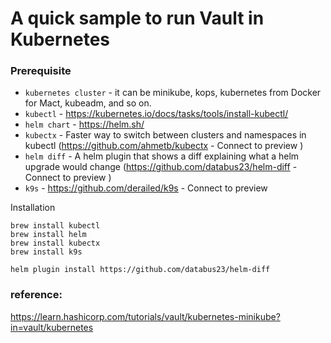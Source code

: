# A quick sample to run Vault in Kubernetes

### Prerequisite

- `kubernetes cluster` - it can be minikube, kops, kubernetes from Docker for Mact, kubeadm, and so on.
- `kubectl` - https://kubernetes.io/docs/tasks/tools/install-kubectl/
- `helm chart` - https://helm.sh/
- `kubectx` - Faster way to switch between clusters and namespaces in kubectl (https://github.com/ahmetb/kubectx - Connect to preview )
- `helm diff` - A helm plugin that shows a diff explaining what a helm upgrade would change (https://github.com/databus23/helm-diff - Connect to preview )
- `k9s` - https://github.com/derailed/k9s - Connect to preview 

Installation
```
brew install kubectl 
brew install helm
brew install kubectx
brew install k9s

helm plugin install https://github.com/databus23/helm-diff
```

### reference: 

https://learn.hashicorp.com/tutorials/vault/kubernetes-minikube?in=vault/kubernetes
